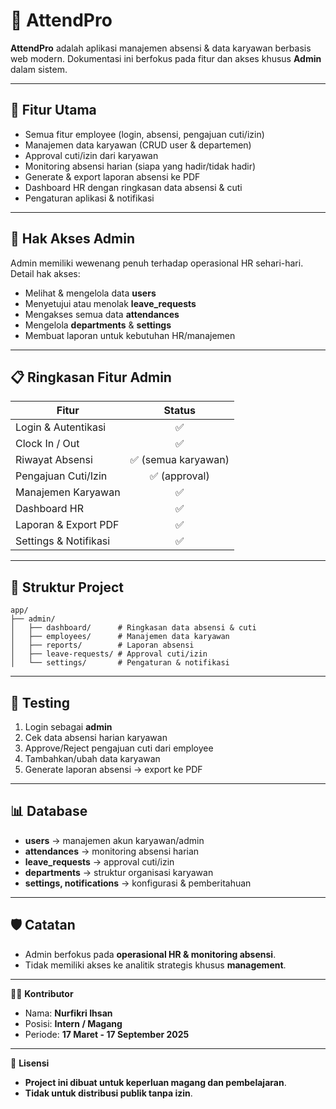 # 📌 AttendPro 

**AttendPro** adalah aplikasi manajemen absensi & data karyawan berbasis web modern. Dokumentasi ini berfokus pada fitur dan akses khusus **Admin** dalam sistem.

---

## 🚀 Fitur Utama 

* Semua fitur employee (login, absensi, pengajuan cuti/izin)
* Manajemen data karyawan (CRUD user & departemen)
* Approval cuti/izin dari karyawan
* Monitoring absensi harian (siapa yang hadir/tidak hadir)
* Generate & export laporan absensi ke PDF
* Dashboard HR dengan ringkasan data absensi & cuti
* Pengaturan aplikasi & notifikasi

---

## 👥 Hak Akses Admin

Admin memiliki wewenang penuh terhadap operasional HR sehari-hari. Detail hak akses:

* Melihat & mengelola data **users**
* Menyetujui atau menolak **leave\_requests**
* Mengakses semua data **attendances**
* Mengelola **departments** & **settings**
* Membuat laporan untuk kebutuhan HR/manajemen

---

## 📋 Ringkasan Fitur Admin

| Fitur                 |       Status       |
| --------------------- | :----------------: |
| Login & Autentikasi   |          ✅         |
| Clock In / Out        |          ✅         |
| Riwayat Absensi       | ✅ (semua karyawan) |
| Pengajuan Cuti/Izin   |    ✅ (approval)    |
| Manajemen Karyawan    |          ✅         |
| Dashboard HR          |          ✅         |
| Laporan & Export PDF  |          ✅         |
| Settings & Notifikasi |          ✅         |

---

## 📂 Struktur Project 

```
app/
├── admin/
│   ├── dashboard/      # Ringkasan data absensi & cuti
│   ├── employees/      # Manajemen data karyawan
│   ├── reports/        # Laporan absensi
│   ├── leave-requests/ # Approval cuti/izin
│   └── settings/       # Pengaturan & notifikasi
```

---

## 🧪 Testing 

1. Login sebagai **admin**
2. Cek data absensi harian karyawan
3. Approve/Reject pengajuan cuti dari employee
4. Tambahkan/ubah data karyawan
5. Generate laporan absensi → export ke PDF

---

## 📊 Database 

* **users** → manajemen akun karyawan/admin
* **attendances** → monitoring absensi harian
* **leave\_requests** → approval cuti/izin
* **departments** → struktur organisasi karyawan
* **settings, notifications** → konfigurasi & pemberitahuan

---

## 🛡️ Catatan

* Admin berfokus pada **operasional HR & monitoring absensi**.
* Tidak memiliki akses ke analitik strategis khusus **management**.

---

👨‍💻 **Kontributor**

* Nama: **Nurfikri Ihsan**
* Posisi: **Intern / Magang**
* Periode: **17 Maret - 17 September 2025**

---

📜 **Lisensi**
* **Project ini dibuat untuk keperluan magang dan pembelajaran**. 
* **Tidak untuk distribusi publik tanpa izin**.
